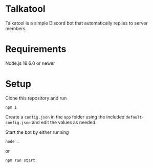 # Talkatool

Talkatool is a simple Discord bot that automatically replies to server members.

# Requirements

Node.js 16.6.0 or newer

# Setup

Clone this repository and run

```
npm i
```

Create a `config.json` in the `app` folder using the included `default-config.json` and edit the values as needed.

Start the bot by either running

```
node .
```

or 

```
npm run start
```
